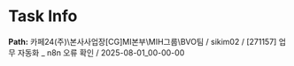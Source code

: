 # Task Info

**Path:** 카페24(주)\본사사업장\[CG]MI본부\MIH그룹\BVO팀 / sikim02 / [271157] 업무 자동화 _ n8n 오류 확인 / 2025-08-01_00-00-00

